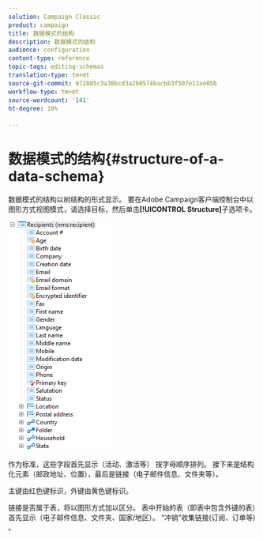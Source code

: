 ```yaml
---
solution: Campaign Classic
product: campaign
title: 数据模式的结构
description: 数据模式的结构
audience: configuration
content-type: reference
topic-tags: editing-schemas
translation-type: tm+mt
source-git-commit: 972885c3a38bcd3a260574bacbb3f507e11ae05b
workflow-type: tm+mt
source-wordcount: '141'
ht-degree: 10%

---
```



# 数据模式的结构{#structure-of-a-data-schema}

数据模式的结构以树结构的形式显示。 要在Adobe Campaign客户端控制台中以图形方式视图模式，请选择目标，然后单击&#x200B;**[!UICONTROL Structure]**&#x200B;子选项卡。

![](assets/d_ncs_integration_schema_arbo.png)

作为标准，这些字段首先显示（活动、激活等） 按字母顺序排列。 接下来是结构化元素（邮政地址、位置），最后是链接（电子邮件信息、文件夹等）。

主键由红色键标识，外键由黄色键标识。

链接是否属于表，将以图形方式加以区分。 表中开始的表（即表中包含外键的表）首先显示（电子邮件信息、文件夹、国家/地区）。 “冲销”收集链接(订阅、订单等) 。
